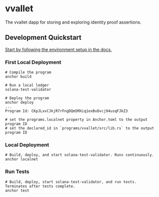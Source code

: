 # vvallet

The vvallet dapp for storing and exploring identity proof assertions.

## Development Quickstart
[Start by following the environment setup in the docs.](./docs/Environment_Setup.md)

### First Local Deployment

```
# Compile the program
anchor build

# Run a local ledger
solana-test-validator

# Deploy the program
anchor deploy
...
Program Id: CKpJLxvCJkjR7rFngDQm5MXiq1exBvDvcj94usqFJkZ3

# set the programs.localnet property in Anchor.toml to the output program ID 
# set the declared_id in `programs/vvallet/src/lib.rs` to the output program ID 
```

### Local Deployment

```
# Build, deploy, and start solana-test-validator. Runs continuously.
anchor localnet
```

### Run Tests

```
# Build, deploy, start solana-test-validator, and run tests. Terminates after tests complete.
anchor test
```